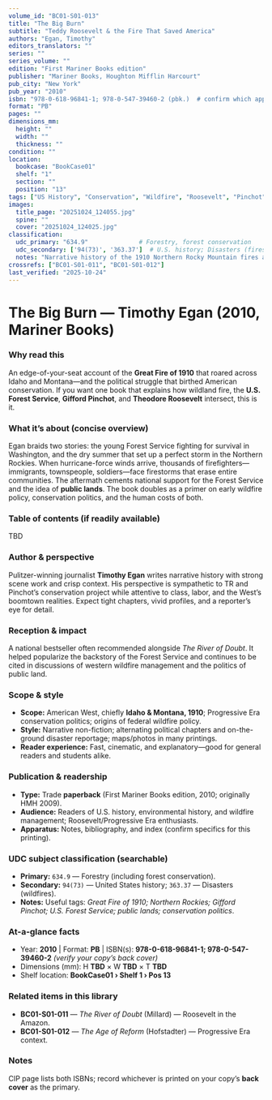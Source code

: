 ```yaml
---
volume_id: "BC01-S01-013"
title: "The Big Burn"
subtitle: "Teddy Roosevelt & the Fire That Saved America"
authors: "Egan, Timothy"
editors_translators: ""
series: ""
series_volume: ""
edition: "First Mariner Books edition"
publisher: "Mariner Books, Houghton Mifflin Harcourt"
pub_city: "New York"
pub_year: "2010"
isbn: "978-0-618-96841-1; 978-0-547-39460-2 (pbk.)  # confirm which appears on back cover"
format: "PB"
pages: ""
dimensions_mm:
  height: ""
  width: ""
  thickness: ""
condition: ""
location:
  bookcase: "BookCase01"
  shelf: "1"
  section: ""
  position: "13"
tags: ["US History", "Conservation", "Wildfire", "Roosevelt", "Pinchot", "Forest Service"]
images:
  title_page: "20251024_124055.jpg"
  spine: ""
  cover: "20251024_124025.jpg"
classification:
  udc_primary: "634.9"              # Forestry, forest conservation
  udc_secondary: ['94(73)', '363.37']  # U.S. history; Disasters (fires)
  notes: "Narrative history of the 1910 Northern Rocky Mountain fires and Progressive-era conservation."
crossrefs: ["BC01-S01-011", "BC01-S01-012"]
last_verified: "2025-10-24"
---
```


# The Big Burn — Timothy Egan (2010, Mariner Books)

### Why read this
An edge-of-your-seat account of the **Great Fire of 1910** that roared across Idaho and Montana—and the political struggle that birthed American conservation. If you want one book that explains how wildland fire, the **U.S. Forest Service**, **Gifford Pinchot**, and **Theodore Roosevelt** intersect, this is it.

### What it’s about (concise overview)
Egan braids two stories: the young Forest Service fighting for survival in Washington, and the dry summer that set up a perfect storm in the Northern Rockies. When hurricane-force winds arrive, thousands of firefighters—immigrants, townspeople, soldiers—face firestorms that erase entire communities. The aftermath cements national support for the Forest Service and the idea of **public lands**. The book doubles as a primer on early wildfire policy, conservation politics, and the human costs of both.

### Table of contents (if readily available)
TBD

### Author & perspective
Pulitzer-winning journalist **Timothy Egan** writes narrative history with strong scene work and crisp context. His perspective is sympathetic to TR and Pinchot’s conservation project while attentive to class, labor, and the West’s boomtown realities. Expect tight chapters, vivid profiles, and a reporter’s eye for detail.

### Reception & impact
A national bestseller often recommended alongside *The River of Doubt*. It helped popularize the backstory of the Forest Service and continues to be cited in discussions of western wildfire management and the politics of public land.

### Scope & style
- **Scope:** American West, chiefly **Idaho & Montana, 1910**; Progressive Era conservation politics; origins of federal wildfire policy.  
- **Style:** Narrative non-fiction; alternating political chapters and on-the-ground disaster reportage; maps/photos in many printings.  
- **Reader experience:** Fast, cinematic, and explanatory—good for general readers and students alike.

### Publication & readership
- **Type:** Trade **paperback** (First Mariner Books edition, 2010; originally HMH 2009).  
- **Audience:** Readers of U.S. history, environmental history, and wildfire management; Roosevelt/Progressive Era enthusiasts.  
- **Apparatus:** Notes, bibliography, and index (confirm specifics for this printing).

### UDC subject classification (searchable)
- **Primary:** `634.9` — Forestry (including forest conservation).  
- **Secondary:** `94(73)` — United States history; `363.37` — Disasters (wildfires).  
- **Notes:** Useful tags: *Great Fire of 1910; Northern Rockies; Gifford Pinchot; U.S. Forest Service; public lands; conservation politics*.

### At-a-glance facts
- Year: **2010** | Format: **PB** | ISBN(s): **978-0-618-96841-1; 978-0-547-39460-2** *(verify your copy’s back cover)*  
- Dimensions (mm): H **TBD** × W **TBD** × T **TBD**  
- Shelf location: **BookCase01 › Shelf 1 › Pos 13**

### Related items in this library
- **BC01-S01-011** — *The River of Doubt* (Millard) — Roosevelt in the Amazon.  
- **BC01-S01-012** — *The Age of Reform* (Hofstadter) — Progressive Era context.

### Notes
CIP page lists both ISBNs; record whichever is printed on your copy’s **back cover** as the primary.
